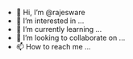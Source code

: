 - 👋 Hi, I’m @rajesware
- 👀 I’m interested in ...
- 🌱 I’m currently learning ...
- 💞️ I’m looking to collaborate on ...
- 📫 How to reach me ...

<!---
rajesware/rajesware is a ✨ special ✨ repository because its `README.md` (this file) appears on your GitHub profile.
You can click the Preview link to take a look at your changes.
--->
